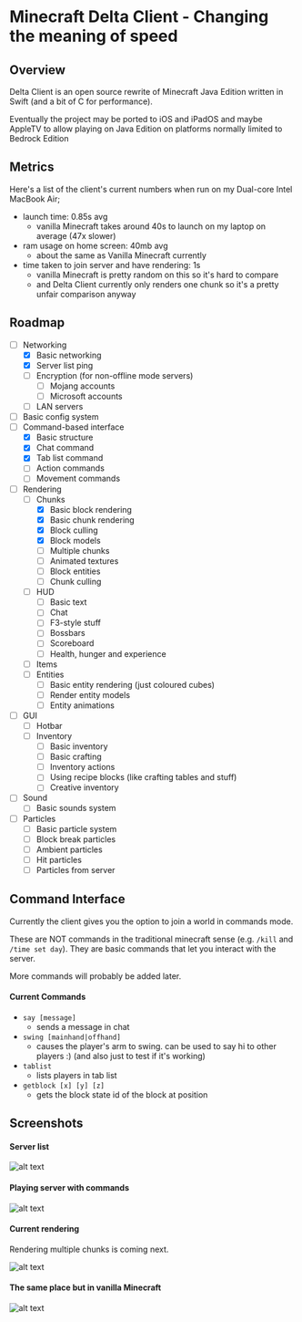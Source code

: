 # Minecraft Delta Client - Changing the meaning of speed

## Overview

Delta Client is an open source rewrite of Minecraft Java Edition written in Swift (and a bit of C for performance).

Eventually the project may be ported to iOS and iPadOS and maybe AppleTV to allow playing on Java Edition on platforms normally limited to Bedrock Edition 

## Metrics

Here's a list of the client's current numbers when run on my Dual-core Intel MacBook Air;

- launch time: 0.85s avg
  - vanilla Minecraft takes around 40s to launch on my laptop on average (47x slower)
- ram usage on home screen: 40mb avg
  - about the same as Vanilla Minecraft currently
- time taken to join server and have rendering: 1s
  - vanilla Minecraft is pretty random on this so it's hard to compare
  - and Delta Client currently only renders one chunk so it's a pretty unfair comparison anyway

## Roadmap

- [ ] Networking
  - [x] Basic networking
  - [x] Server list ping
  - [ ] Encryption (for non-offline mode servers)
    - [ ] Mojang accounts
    - [ ] Microsoft accounts
  - [ ] LAN servers
- [ ] Basic config system
- [ ] Command-based interface
  - [x] Basic structure
  - [x] Chat command
  - [x] Tab list command
  - [ ] Action commands
  - [ ] Movement commands
- [ ] Rendering
  - [ ] Chunks
    - [x] Basic block rendering
    - [x] Basic chunk rendering
    - [x] Block culling
    - [x] Block models
    - [ ] Multiple chunks
    - [ ] Animated textures
    - [ ] Block entities
    - [ ] Chunk culling
  - [ ] HUD
    - [ ] Basic text
    - [ ] Chat
    - [ ] F3-style stuff
    - [ ] Bossbars
    - [ ] Scoreboard
    - [ ] Health, hunger and experience
  - [ ] Items
  - [ ] Entities
    - [ ] Basic entity rendering (just coloured cubes)
    - [ ] Render entity models
    - [ ] Entity animations
- [ ] GUI
  - [ ] Hotbar
  - [ ] Inventory
    - [ ] Basic inventory
    - [ ] Basic crafting
    - [ ] Inventory actions
    - [ ] Using recipe blocks (like crafting tables and stuff)
    - [ ] Creative inventory
- [ ] Sound
  - [ ] Basic sounds system
- [ ] Particles
  - [ ] Basic particle system
  - [ ] Block break particles
  - [ ] Ambient particles
  - [ ] Hit particles
  - [ ] Particles from server

## Command Interface

Currently the client gives you the option to join a world in commands mode.

These are NOT commands in the traditional minecraft sense (e.g. ```/kill``` and ```/time set day```). They are basic commands that let you interact with the server.

More commands will probably be added later.

#### Current Commands

- ```say [message]```
  - sends a message in chat
- ```swing [mainhand|offhand]```
  - causes the player's arm to swing. can be used to say hi to other players :) (and also just to test if it's working)
- ```tablist```
  - lists players in tab list
- ```getblock [x] [y] [z]```
  - gets the block state id of the block at position

## Screenshots

#### Server list

![alt text](https://github.com/stackotter/minecraft-swift-edition/blob/main/screenshots/hypixel.png?raw=true)

#### Playing server with commands

![alt text](https://github.com/stackotter/minecraft-swift-edition/blob/main/screenshots/play-screen.png?raw=true)

#### Current rendering

Rendering multiple chunks is coming next.

![alt text](https://github.com/stackotter/minecraft-swift-edition/blob/main/screenshots/rendering/progress-5.png?raw=true)

#### The same place but in vanilla Minecraft

![alt text](https://github.com/stackotter/minecraft-swift-edition/blob/main/screenshots/rendering/progress-5-vanilla.png?raw=true)
